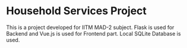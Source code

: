# Household Services Project

This is a project developed for IITM MAD-2 subject. Flask is used for Backend and Vue.js is used for Frontend part. Local SQLite Database is used.
